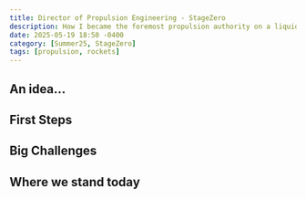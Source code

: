 ```yaml
---
title: Director of Propulsion Engineering - StageZero
description: How I became the foremost propulsion authority on a liquid rocket engine design team
date: 2025-05-19 18:50 -0400
category: [Summer25, StageZero]
tags: [propulsion, rockets]
---
```


## An idea...

## First Steps

## Big Challenges

## Where we stand today